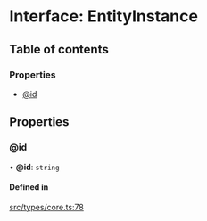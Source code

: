 # Interface: EntityInstance

## Table of contents

### Properties

- [@id](../wiki/EntityInstance#@id)

## Properties

### @id

• **@id**: `string`

#### Defined in

[src/types/core.ts:78](https://github.com/decisively-io/interview-sdk/blob/446690b60c81e927aa0482c392a4609421447e92/src/types/core.ts#L78)
